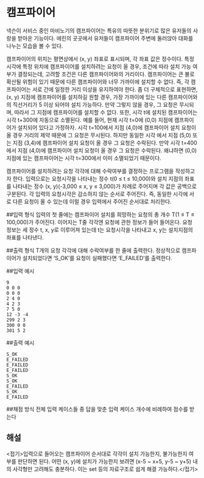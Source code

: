 # 캠프파이어

넥슨이 서비스 중인 마비노기의 캠프파이어는 특유의 따뜻한 분위기로 많은 유저들의 사랑을 받아온 기능이다. 에린의 곳곳에서 유저들이 캠프파이어 주변에 둘러앉아 대화를 나누는 모습을 볼 수 있다.

캠프파이어의 위치는 평면상에서 (x, y) 좌표로 표시되며, 각 좌표 값은 정수이다. 특정 시각에 특정 위치에 캠프파이어를 설치하려는 요청이 올 경우, 조건에 따라 설치 가능 여부가 결정되는데, 고려할 조건은 다른 캠프파이어와의 거리이다. 캠프파이어는 큰 불로 확산될 위험이 있기 때문에 다른 캠프파이어와 너무 가까이에 설치할 수 없다. 즉, 각 캠프파이어는 서로 간에 일정한 거리 이상을 유지하여야 한다. 좀 더 구체적으로 표현하면, (x, y) 지점에 캠프파이어를 설치하길 원할 경우, 가장 가까이에 있는 다른 캠프파이어와의 직선거리가 5 이상 되어야 설치 가능하다. 만약 그렇지 않을 경우, 그 요청은 무시되며, 따라서 그 지점에 캠프파이어를 설치할 수 없다. 또한, 시각 t에 설치된 캠프파이어는 시각 t+300에 자동으로 소멸된다. 예를 들어, 현재 시각 t=0에 (0,0) 지점에 캠프파이어가 설치되어 있다고 가정하자. 시각 t=100에서 지점 (4,0)에 캠프파이어 설치 요청이 올 경우 거리의 제약 때문에 그 요청은 무시된다. 하지만 동일한 시각 에서 지점 (5,0) 또는 지점 (3,4)에 캠프파이어 설치 요청이 올 경우 그 요청은 수락된다. 만약 시각 t=400에서 지점 (4,0)에 캠프파이어 설치 요청이 올 경우 그 요청은 수락된다. 왜냐하면 (0,0) 지점에 있는 캠프파이어는 시각 t=300에서 이미 소멸되었기 때문이다.

캠프파이어를 설치하려는 요청 각각에 대해 수락여부를 결정하는 프로그램을 작성하고자 한다. 입력으로는 요청시각을 나타내는 정수 t(0 ≤ t ≤ 10,000)와 설치 지점의 좌표를 나타내는 정수 (x, y)(-3,000 ≤ x, y ≤ 3,000)가 차례로 주어지며 각 값은 공백으로 구분된다. 각 입력의 요청시각은 감소하지 않는 순서로 주어진다. 즉, 동일한 시각에 서로 다른 요청이 올 수 있는데 이럴 경우 입력에서 주어진 순서대로 처리한다.

##입력 형식
입력의 첫 줄에는 캠프파이어 설치를 희망하는 요청의 총 개수 T(1 ≤ T ≤ 100,000)가 주어진다. 이어지는 T줄 각각엔 요청에 관한 정보가 들어 들어온다. 요청 정보는 세 정수 t, x, y로 이루어져 있는데 t는 요청시각을 나타내고 x, y는 설치지점의 좌표를 나타낸다.


##출력 형식
T개의 요청 각각에 대해 수락여부를 한 줄에 출력한다. 정상적으로 캠프파이어가 설치되었다면 ‘S_OK’를 요청이 실패했다면 ‘E_FAILED’를 출력한다.

##입력 예시
```
9
0 0 0
0 0 0
2 4 0
4 2 3
7 5 0
12 -3 -4
299 2 3
300 0 0
301 5 2
```
##출력 예시
```
S_OK
E_FAILED
E_FAILED
E_FAILED
S_OK
S_OK
E_FAILED
S_OK
E_FAILED
```

##채점 방식
전체 입력 케이스들 중 답을 맞춘 입력 케이스 개수에 비례하여 점수를 받는다


## 해설

<접기>입력으로 들어오는 캠프파이어 순서대로 각각이 설치 가능한지, 불가능한지 여부를 판단하면 된다. 어떤 (x, y)에 설치가 가능한지 보려면 (x-5 ~ x+5, y-5 ~ y+5) 내의 사각형만 고려해도 충분하다. 이는 set 등의 자료구조로 쉽게 해결 가능하다.</접기>
